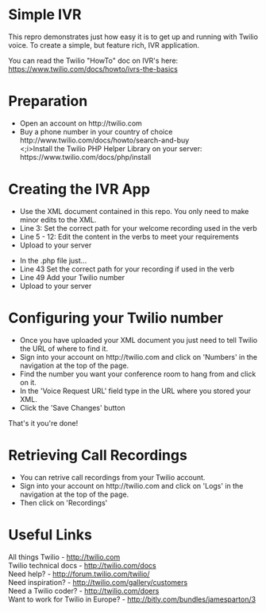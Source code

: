 Simple IVR
==========

This repro demonstrates just how easy it is to get up and running with Twilio voice.
To create a simple, but feature rich, IVR application.

You can read the Twilio "HowTo" doc on IVR's here: https://www.twilio.com/docs/howto/ivrs-the-basics

Preparation
===========
<ul>
<li>Open an account on http://twilio.com</li>
<li>Buy a phone number in your country of choice http://www.twilio.com/docs/howto/search-and-buy</li>
<;i>Install the Twilio PHP Helper Library on your server: https://www.twilio.com/docs/php/install</li>
</ul>

Creating the IVR App
====================
<ul>
<li>Use the XML document contained in this repo. You only need to make minor edits to the XML.</li>
<li>Line 3: Set the correct path for your welcome recording used in the <Play> verb
<li>Line 5 - 12: Edit the content in the <Say> verbs to meet your requirements
<li>Upload to your server</li>
</ul>

<ul>
<li>In the .php file just...</li>
<li>Line 43 Set the correct path for your recording if used in the <Play> verb
<li>Line 49 Add your Twilio number
<li>Upload to your server</li>
</ul>


Configuring your Twilio number
==============================
<ul>
<li>Once you have uploaded your XML document you just need to tell Twilio the URL of where to find it.</li>
<li>Sign into your account on http://twilio.com and click on 'Numbers' in the navigation at the top of the page.</li>
<li>Find the number you want your conference room to hang from and click on it.</li>
<li>In the 'Voice Request URL' field type in the URL where you stored your XML.</li>
<li>Click the 'Save Changes' button</li>
</ul>

That's it you're done!

Retrieving Call Recordings
=========================
<ul>
<li>You can retrive call recordings from your Twilio account.</li>
<li>Sign into your account on http://twilio.com and click on 'Logs' in the navigation at the top of the page.</li>
<li>Then click on 'Recordings'</li>
</ul>

Useful Links
============

All things Twilio - http://twilio.com<br>
Twilio technical docs - http://twilio.com/docs<br>
Need help? - http://forum.twilio.com/twilio/<br>
Need inspiration? - http://twilio.com/gallery/customers<br>
Need a Twilio coder? - http://twilio.com/doers<br>
Want to work for Twilio in Europe? - http://bitly.com/bundles/jamesparton/3

